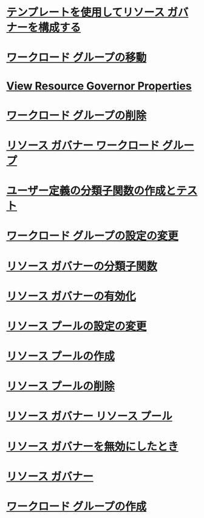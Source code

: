 # [テンプレートを使用してリソース ガバナーを構成する](configure-resource-governor-using-a-template.md)
# [ワークロード グループの移動](move-a-workload-group.md)
# [View Resource Governor Properties](view-resource-governor-properties.md)
# [ワークロード グループの削除](delete-a-workload-group.md)
# [リソース ガバナー ワークロード グループ](resource-governor-workload-group.md)
# [ユーザー定義の分類子関数の作成とテスト](create-and-test-a-classifier-user-defined-function.md)
# [ワークロード グループの設定の変更](change-workload-group-settings.md)
# [リソース ガバナーの分類子関数](resource-governor-classifier-function.md)
# [リソース ガバナーの有効化](enable-resource-governor.md)
# [リソース プールの設定の変更](change-resource-pool-settings.md)
# [リソース プールの作成](create-a-resource-pool.md)
# [リソース プールの削除](delete-a-resource-pool.md)
# [リソース ガバナー リソース プール](resource-governor-resource-pool.md)
# [リソース ガバナーを無効にしたとき](disable-resource-governor.md)
# [リソース ガバナー](resource-governor.md)
# [ワークロード グループの作成](create-a-workload-group.md)

